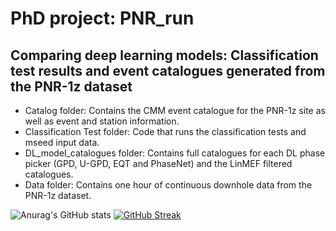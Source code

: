 # PhD project: PNR_run
## Comparing deep learning models: Classification test results and event catalogues generated from the PNR-1z dataset

- Catalog folder: Contains the CMM event catalogue for the PNR-1z site as well as event and station information.
- Classification Test folder: Code that runs the classification tests and mseed input data.
- DL_model_catalogues folder: Contains full catalogues for each DL phase picker (GPD, U-GPD, EQT and PhaseNet) and the LinMEF filtered catalogues.
- Data folder: Contains one hour of continuous downhole data from the PNR-1z dataset.

![Anurag's GitHub stats](https://github-readme-stats.vercel.app/api?username=cl16908&show_icons=true&theme=github_dark)
[![GitHub Streak](https://github-readme-streak-stats.herokuapp.com?user=cl16908&background=0d1116&stroke=58a5fe&ring=58a5fe&currStreakNum=58a5fe&sideNums=58a5fe&fire=58a5fe&currStreakLabel=58a5fe&sideLabels=58a5fe&dates=c3d0d8)](https://git.io/streak-stats)
